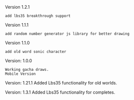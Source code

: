 Version 1.2.1

    add lbs35 breakthrough support

Version 1.1.1

    add random number generator js library for better drawing


Version 1.1.0

    add old word sonic character


Version: 1.0.0
    
    Working gacha draws.
    Mobile Version

Version: 1.21.1
    Added Lbs35 functionality for old worlds.

Version: 1.3.1
    Added Lbs35 functionality for completes.